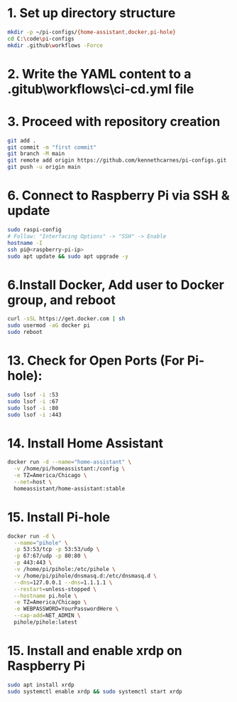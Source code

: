 # 1. Set up directory structure
```bash
mkdir -p ~/pi-configs/{home-assistant,docker,pi-hole}
cd C:\code\pi-configs
mkdir .github\workflows -Force
```

# 2. Write the YAML content to a .gitub\workflows\ci-cd.yml file

# 3. Proceed with repository creation
```bash
git add .
git commit -m "first commit"
git branch -M main
git remote add origin https://github.com/kennethcarnes/pi-configs.git
git push -u origin main
```

# 6. Connect to Raspberry Pi via SSH & update
```bash
sudo raspi-config
# Follow: "Interfacing Options" -> "SSH" -> Enable
hostname -I
ssh pi@<raspberry-pi-ip>
sudo apt update && sudo apt upgrade -y
```

# 6.Install Docker, Add user to Docker group, and reboot
```bash
curl -sSL https://get.docker.com | sh
sudo usermod -aG docker pi
sudo reboot
```

# 13. Check for Open Ports (For Pi-hole):
```bash
sudo lsof -i :53
sudo lsof -i :67
sudo lsof -i :80
sudo lsof -i :443
```

# 14. Install Home Assistant
```bash
docker run -d --name="home-assistant" \
  -v /home/pi/homeassistant:/config \
  -e TZ=America/Chicago \
  --net=host \
  homeassistant/home-assistant:stable
```

# 15. Install Pi-hole
```bash
docker run -d \
  --name="pihole" \
  -p 53:53/tcp -p 53:53/udp \
  -p 67:67/udp -p 80:80 \
  -p 443:443 \
  -v /home/pi/pihole:/etc/pihole \
  -v /home/pi/pihole/dnsmasq.d:/etc/dnsmasq.d \
  --dns=127.0.0.1 --dns=1.1.1.1 \
  --restart=unless-stopped \
  --hostname pi.hole \
  -e TZ=America/Chicago \
  -e WEBPASSWORD=YourPasswordHere \
  --cap-add=NET_ADMIN \
  pihole/pihole:latest
```

# 15. Install and enable xrdp on Raspberry Pi
```bash
sudo apt install xrdp
sudo systemctl enable xrdp && sudo systemctl start xrdp
```